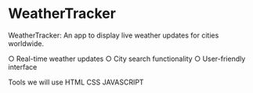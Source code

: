 # WeatherTracker
WeatherTracker: An app to display live weather updates for cities worldwide.

○ Real-time weather updates
○ City search functionality
○ User-friendly interface

Tools we will use
HTML
CSS
JAVASCRIPT
